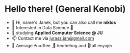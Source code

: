 # Hello there! (General Kenobi)
- 👋 Hi, name's Janek, but you can also call me **niklos**
- 👀 Interested in Data Science 🐍
- 🧮 studying **Applied Computer Science @ JU**
- 📫 Contact me via jurasz.jan@gmail.com
- 🚀 Average ☕coffee ,🦔 hedhehog and 🍂fall enyojer




<!---


--->
